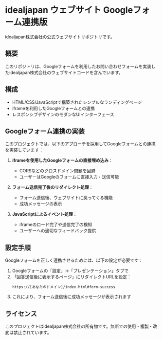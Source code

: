 # idealjapan ウェブサイト Googleフォーム連携版

idealjapan株式会社の公式ウェブサイトリポジトリです。

## 概要

このリポジトリは、Googleフォームを利用したお問い合わせフォームを実装したidealjapan株式会社のウェブサイトコードを含んでいます。

## 構成

- HTML/CSS/JavaScriptで構築されたシンプルなランディングページ
- iframeを利用したGoogleフォームとの連携
- レスポンシブデザインのモダンなUIインターフェース

## Googleフォーム連携の実装

このプロジェクトでは、以下のアプローチを採用してGoogleフォームとの連携を実装しています：

1. **iframeを使用したGoogleフォームの直接埋め込み**：
   - CORSなどのクロスドメイン問題を回避
   - ユーザーはGoogleのフォームに直接入力・送信可能

2. **フォーム送信完了後のリダイレクト処理**：
   - フォーム送信後、ウェブサイトに戻ってくる機能
   - 成功メッセージの表示

3. **JavaScriptによるイベント処理**：
   - iframeのロード完了や送信完了の検知
   - ユーザーへの適切なフィードバック提供

## 設定手順

Googleフォームを正しく連携させるためには、以下の設定が必要です：

1. Googleフォームの「設定」→「プレゼンテーション」タブで
2. 「回答送信後に表示するページ」にリダイレクトURLを設定：
   ```
   https://[あなたのドメイン]/index.html#form-success
   ```
3. これにより、フォーム送信後に成功メッセージが表示されます

## ライセンス

このプロジェクトはidealjapan株式会社の所有物です。無断での使用・複製・改変は禁止されています。
